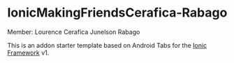 # IonicMakingFriendsCerafica-Rabago

Member:
Lourence Cerafica 
Junelson Rabago


This is an addon starter template based  on Android Tabs for the [Ionic Framework](http://ionicframework.com/) v1.





















